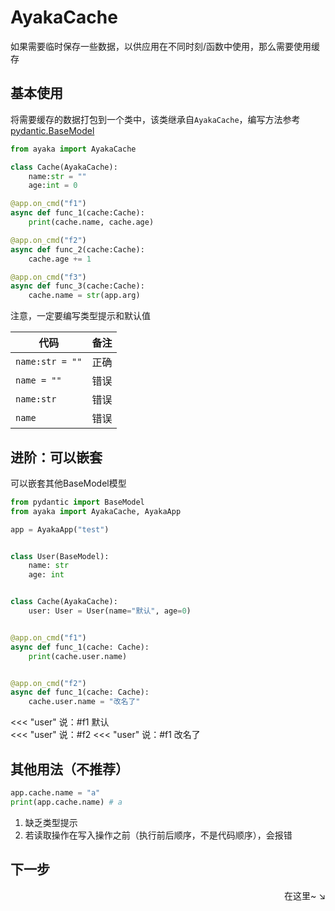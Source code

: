 # AyakaCache

如果需要临时保存一些数据，以供应用在不同时刻/函数中使用，那么需要使用缓存

## 基本使用

将需要缓存的数据打包到一个类中，该类继承自`AyakaCache`，编写方法参考[pydantic.BaseModel](https://docs.pydantic.dev/usage/models/)

```py
from ayaka import AyakaCache

class Cache(AyakaCache):
    name:str = ""
    age:int = 0

@app.on_cmd("f1")
async def func_1(cache:Cache):
    print(cache.name, cache.age)

@app.on_cmd("f2")
async def func_2(cache:Cache):
    cache.age += 1

@app.on_cmd("f3")
async def func_3(cache:Cache):
    cache.name = str(app.arg)
```

注意，一定要编写类型提示和默认值

| 代码            | 备注 |
| --------------- | ---- |
| `name:str = ""` | 正确 |
| `name = ""`     | 错误 |
| `name:str`      | 错误 |
| `name`          | 错误 |

## 进阶：可以嵌套

可以嵌套其他BaseModel模型

```py hl_lines="13"
from pydantic import BaseModel
from ayaka import AyakaCache, AyakaApp

app = AyakaApp("test")


class User(BaseModel):
    name: str
    age: int


class Cache(AyakaCache):
    user: User = User(name="默认", age=0)


@app.on_cmd("f1")
async def func_1(cache: Cache):
    print(cache.user.name)


@app.on_cmd("f2")
async def func_1(cache: Cache):
    cache.user.name = "改名了"
```

<div class="demo">
<<< "user" 说：#f1
默认
</div>


<div class="demo">
<<< "user" 说：#f2
<<< "user" 说：#f1
改名了
</div>


## 其他用法（不推荐）

```py
app.cache.name = "a"
print(app.cache.name) # a
```

1. 缺乏类型提示
2. 若读取操作在写入操作之前（执行前后顺序，不是代码顺序），会报错

## 下一步

<div align="right">
    在这里~ ↘
</div>

